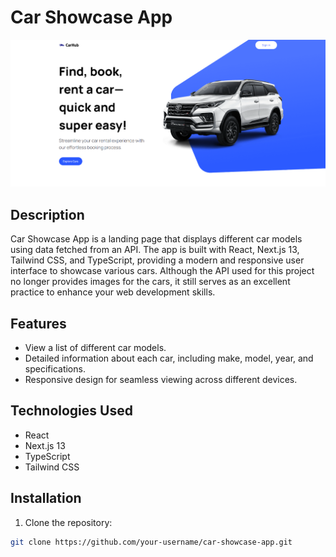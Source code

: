 
# Car Showcase App

![Car Showcase App Screenshot](public/screenshot.png)


## Description

Car Showcase App is a landing page that displays different car models using data fetched from an API. The app is built with React, Next.js 13, Tailwind CSS, and TypeScript, providing a modern and responsive user interface to showcase various cars. Although the API used for this project no longer provides images for the cars, it still serves as an excellent practice to enhance your web development skills.

## Features

- View a list of different car models.
- Detailed information about each car, including make, model, year, and specifications.
- Responsive design for seamless viewing across different devices.

## Technologies Used

- React
- Next.js 13
- TypeScript
- Tailwind CSS

## Installation

1. Clone the repository:

```bash
git clone https://github.com/your-username/car-showcase-app.git
